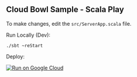 Cloud Bowl Sample - Scala Play
------------------------------

To make changes, edit the `src/ServerApp.scala` file.

Run Locally (Dev):
```
./sbt ~reStart
```

Deploy:

[![Run on Google Cloud](https://deploy.cloud.run/button.svg)](https://deploy.cloud.run)

